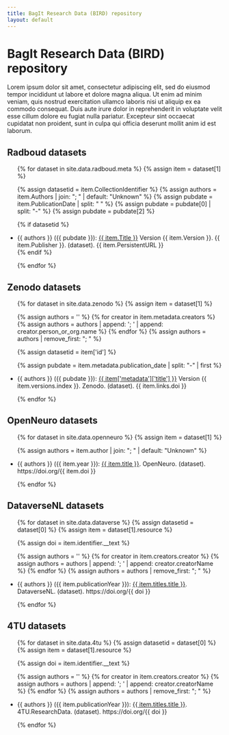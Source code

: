 ```yaml
---
title: BagIt Research Data (BIRD) repository
layout: default
---
```


# BagIt Research Data (BIRD) repository

Lorem ipsum dolor sit amet, consectetur adipiscing elit, sed do eiusmod tempor incididunt ut labore et dolore magna aliqua. Ut enim ad minim veniam, quis nostrud exercitation ullamco laboris nisi ut aliquip ex ea commodo consequat. Duis aute irure dolor in reprehenderit in voluptate velit esse cillum dolore eu fugiat nulla pariatur. Excepteur sint occaecat cupidatat non proident, sunt in culpa qui officia deserunt mollit anim id est laborum.

## Radboud datasets

<ul>
{% for dataset in site.data.radboud.meta %}
{% assign item = dataset[1] %}

{% assign datasetid = item.CollectionIdentifier %}
{% assign authors = item.Authors | join: "; " | default: "Unknown"  %}
{% assign pubdate = item.PublicationDate | split: " " %}
{% assign pubdate = pubdate[0] | split: "-" %}
{% assign pubdate = pubdate[2] %}

{% if datasetid %}
<li>
{{ authors }} ({{ pubdate }}): <a href="{{ site.baseurl }}/radboud/{{ datasetid }}">{{ item.Title }}</a> Version {{ item.Version }}. {{ item.Publisher }}. (dataset). {{ item.PersistentURL }}
</li>
{% endif %}

{% endfor %}
</ul>

## Zenodo datasets

<ul>
{% for dataset in site.data.zenodo %}
{% assign item = dataset[1] %}

{% assign authors = '' %}
{% for creator in item.metadata.creators %}
{% assign authors = authors | append: '; ' | append: creator.person_or_org.name %}
{% endfor %}
{% assign authors = authors | remove_first: "; " %}

{% assign datasetid = item['id'] %}

{% assign pubdate = item.metadata.publication_date | split: "-" | first %}

<li>
{{ authors }} ({{ pubdate }}): <a href=""{{ site.baseurl }}/zenodo/{{ datasetid }}">{{ item['metadata']['title'] }}</a> Version {{ item.versions.index }}. Zenodo. (dataset). {{ item.links.doi }}
</li>

{% endfor %}
</ul>

## OpenNeuro datasets

<ul>
{% for dataset in site.data.openneuro %}
{% assign item = dataset[1] %}

{% assign authors = item.author | join: "; " | default: "Unknown"  %}

<li>
{{ authors }} ({{ item.year }}): <a href="{{ site.baseurl }}/openneuro/{{ item.id }}">{{ item.title }}</a>. OpenNeuro. (dataset). https://doi.org/{{ item.doi }}
</li>

{% endfor %}
</ul>

## DataverseNL datasets

<ul>
{% for dataset in site.data.dataverse %}
{% assign datasetid = dataset[0] %}
{% assign item = dataset[1].resource %}

{% assign doi = item.identifier.__text %}

{% assign authors = '' %}
{% for creator in item.creators.creator %}
{% assign authors = authors | append: '; ' | append: creator.creatorName %}
{% endfor %}
{% assign authors = authors | remove_first: "; " %}

<li>
{{ authors }} ({{ item.publicationYear }}): <a href="{{ site.baseurl }}/dataverse/{{ datasetid }}">{{ item.titles.title }}</a>. DataverseNL. (dataset). https://doi.org/{{ doi }}
</li>

{% endfor %}
</ul>

## 4TU datasets

<ul>
{% for dataset in site.data.4tu %}
{% assign datasetid = dataset[0] %}
{% assign item = dataset[1].resource %}

{% assign doi = item.identifier.__text %}

{% assign authors = '' %}
{% for creator in item.creators.creator %}
{% assign authors = authors | append: '; ' | append: creator.creatorName %}
{% endfor %}
{% assign authors = authors | remove_first: "; " %}

<li>
{{ authors }} ({{ item.publicationYear }}): <a href="{{ site.baseurl }}/4tu/{{ datasetid }}">{{ item.titles.title }}</a>. 4TU.ResearchData. (dataset). https://doi.org/{{ doi }}
</li>

{% endfor %}
</ul>
